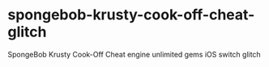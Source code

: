 # spongebob-krusty-cook-off-cheat-glitch
SpongeBob Krusty Cook-Off Cheat engine unlimited gems iOS switch glitch
